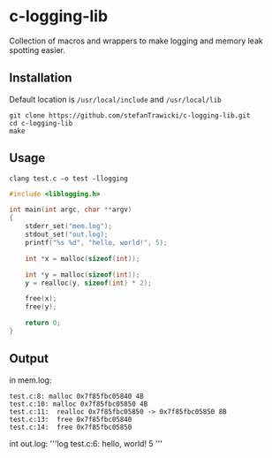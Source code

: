 # c-logging-lib
Collection of macros and wrappers to make logging and memory leak spotting easier.

## Installation
Default location is `/usr/local/include` and `/usr/local/lib`
```shell
git clone https://github.com/stefanTrawicki/c-logging-lib.git
cd c-logging-lib
make
```

## Usage

```shell
clang test.c -o test -llogging
```

```c
#include <liblogging.h>

int main(int argc, char **argv)
{
    stderr_set("mem.log");
    stdout_set("out.log);
    printf("%s %d", "hello, world!", 5);

    int *x = malloc(sizeof(int));

    int *y = malloc(sizeof(int));
    y = realloc(y, sizeof(int) * 2);

    free(x);
    free(y);

    return 0;
}
```

## Output
in mem.log:
```log
test.c:8: malloc 0x7f85fbc05840 4B
test.c:10: malloc 0x7f85fbc05850 4B
test.c:11:  realloc 0x7f85fbc05850 -> 0x7f85fbc05850 8B
test.c:13:  free 0x7f85fbc05840
test.c:14:  free 0x7f85fbc05850
```

int out.log:
'''log
test.c:6:  hello, world! 5
'''
